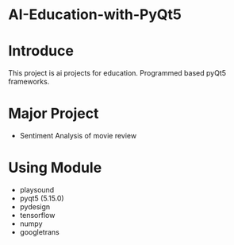 # AI-Education-with-PyQt5

# Introduce

This project is ai projects for education. Programmed based pyQt5 frameworks.

# Major Project
- Sentiment Analysis of movie review

# Using Module

- playsound
- pyqt5 (5.15.0)
- pydesign
- tensorflow
- numpy
- googletrans
